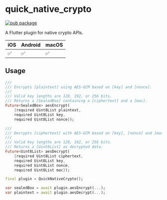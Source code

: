 # quick_native_crypto

[![pub package](https://img.shields.io/pub/v/quick_native_crypto.svg)](https://pub.dev/packages/quick_native_crypto)

A Flutter plugin for native crypto APIs.

| iOS | Android | macOS |
| --- | ------- | ----- |
| ✅  | ✅      | ✅    |

## Usage

```dart
///
/// Encrypts [plaintext] using AES-GCM based on [key] and [nonce].
///
/// Valid key lengths are 128, 192, or 256 bits.
/// Returns a [SealedBox] containing a [ciphertext] and a [mac].
Future<SealedBox> aesEncrypt(
    {required Uint8List plaintext,
    required Uint8List key,
    required Uint8List nonce});

///
/// Decrypts [ciphertext] with AES-GCM based on [key], [nonce] and [mac].
///
/// Valid key lengths are 128, 192, or 256 bits.
/// Returns a [Uint8List] as decrypted data.
Future<Uint8List> aesDecrypt(
    {required Uint8List ciphertext,
    required Uint8List key,
    required Uint8List nonce,
    required Uint8List mac});
```

```dart
final plugin = QuickNativeCrypto();

var sealedBox = await plugin.aesEncrypt(...);
var plaintext = await plugin.aesDecrypt(...);
```
